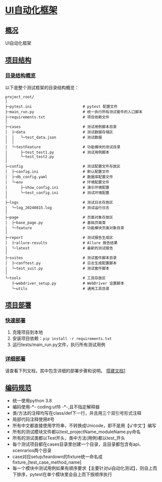 # [UI自动化框架](/)

## [概况](/)

UI自动化框架

## [项目结构](/)

### [目录结构概览](/)

以下是整个测试框架的目录结构概览：

```plaintext
project_root/
│
├─pytest.ini                       # pytest 配置文件
├─main_run.py                      # 统一执行所有测试套件的入口脚本
├─requirements.txt                 # 项目依赖文件
│
├─cases                            # 测试用例脚本目录
│  ├─data                          # 测试数据存储区
│  │   └─test_data.json            # 测试数据
│  │
│  └─testFeature                   # 功能模块的测试目录
│      ├─test_test1.py             # 测试用例脚本
│      └─test_test2.py
│
├─config                           # 测试配置文件存放区
│  ├─config.ini                    # 默认配置文件
│  ├─db_config.yaml                # 数据库配置文件
│  └─env                           # 环境配置文件
│      ├─show_config.ini           # 演示环境配置
│      └─test_config.ini           # 测试环境配置
│
├─logs                             # 测试日志存放区
│  └─log_20240815.log              # 测试运行日志
│
├─page                             # 页面对象存放区
│  ├─base_page.py                  # 基础页面类
│  └─feature                       # 功能模块页面对象目录
│
├─report                           # 测试报告生成区
│  ├─allure-results                # Allure 报告结果
│  └─latest                        # 最新的测试报告
│
├─suites                           # 测试套件脚本目录
│  ├─conftest.py                   # 日志生成配置脚本
│  └─test_suit.py                  # 测试套件脚本
│
└─tools                            # 工具存放区
   ├─webdriver_setup.py            # WebDriver 设置脚本
   └─utils                         # 通用工具目录
```

## [项目部署](/)

### [快速部署](/)

1. 克隆项目到本地
2. 安装项目依赖：`pip install -r requirements.txt`
3. 运行tests/main_run.py文件，执行所有测试用例

### [详细部署](/)

请查看下列文档，其中包含详细的部署步骤和说明。
[搭建文档1](/搭建文档/1_PC%20Web端%20UI自动化搭建（1）环境准备.md)

## [编码规范](/)

* 统一使用python 3.8
* 编码使用-\*- coding:utf8 -\*-,且不指定解释器
* 类/方法的注释均写在class/def下一行，并且用三个双引号形式注释
* 局部代码注释使用#号
* 所有中文都直接使用字符串，不转换成Unicode，即不是用【u'中文'】编写
* 所有的测试模块文件都以test_projectName_moduleName.py命名
* 所有的测试类都以Test开头，类中方法(用例)都以test_开头
* 每个测试项目都在cases目录里创建一个目录，且目录都包含有api、scenrarios两个目录
* case对应setup/teardown的fixture统一命名成fixture_[test_case_method_name]
* 每一个模块中测试用例如果有顺序要求【主要针对ui自动化测试】，则自上而下排序，pytest在单个模块里会自上而下按顺序执行
